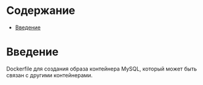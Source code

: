 # Содержание

- [Введение](#Введение)

# Введение

Dockerfile для создания образа контейнера MySQL, который может быть связан с другими контейнерами.
